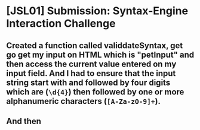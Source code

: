 # [JSL01] Submission: Syntax-Engine Interaction Challenge

## Created a function called validdateSyntax, get go get my input on HTML which is "petInput" and then access the current value entered on my input field. And I had to ensure that the input string start with and followed by four digits which are (`\d{4}`) then followed by one or more alphanumeric characters (`[A-Za-zO-9]+`).
## And then